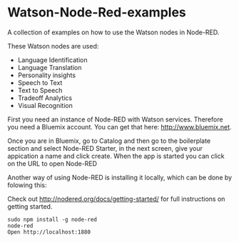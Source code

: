 # Watson-Node-Red-examples

A collection of examples on how to use the Watson nodes in Node-RED.

These Watson nodes are used:

- Language Identification
- Language Translation
- Personality insights
- Speech to Text
- Text to Speech
- Tradeoff Analytics
- Visual Recognition


First you need an instance of Node-RED with Watson services. Therefore you need a Bluemix account. You can get that here: http://www.bluemix.net.

Once you are in Bluemix, go to Catalog and then go to the boilerplate section and select Node-RED Starter, in the next screen, give your appication a name and click create.
When the app is started you can click on the URL to open Node-RED

Another way of using Node-RED is installing it locally, which can be done by folowing this:

Check out http://nodered.org/docs/getting-started/ for full instructions on getting started.

    sudo npm install -g node-red
    node-red
    Open http://localhost:1880

